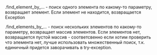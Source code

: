 .find_element_by_... - поиск одного элемента по какому-то параметру, возвращает элемент.
Если элемент не находится, возвращается Exception

.find_elements_by_... - поиск нескольких элементов по какому-то параметру, возвращает массив элементов.
Если элементов нет, возвращается пустой массив - соответсвенно если хотим проверить что элемента нет, лучше использовать множественный поиск, т.к. единичный придется заворачивать в try-exception.

